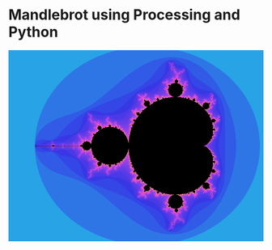 # Mandlebrot using Processing and Python
![Mandlebrot Set](https://raw.githubusercontent.com/DarkMortal/Mandlebrot/main/output.png)
